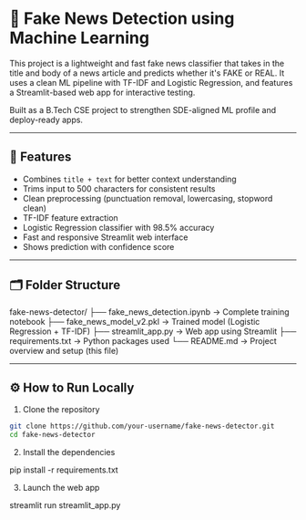# 📰 Fake News Detection using Machine Learning

This project is a lightweight and fast fake news classifier that takes in the title and body of a news article and predicts whether it's FAKE or REAL. It uses a clean ML pipeline with TF-IDF and Logistic Regression, and features a Streamlit-based web app for interactive testing.

Built as a B.Tech CSE project to strengthen SDE-aligned ML profile and deploy-ready apps.

---

## 🔧 Features

- Combines `title + text` for better context understanding
- Trims input to 500 characters for consistent results
- Clean preprocessing (punctuation removal, lowercasing, stopword clean)
- TF-IDF feature extraction
- Logistic Regression classifier with 98.5% accuracy
- Fast and responsive Streamlit web interface
- Shows prediction with confidence score

---

## 🗂️ Folder Structure

fake-news-detector/
├── fake_news_detection.ipynb → Complete training notebook
├── fake_news_model_v2.pkl → Trained model (Logistic Regression + TF-IDF)
├── streamlit_app.py → Web app using Streamlit
├── requirements.txt → Python packages used
└── README.md → Project overview and setup (this file)


---

## ⚙️ How to Run Locally

1. Clone the repository

```bash
git clone https://github.com/your-username/fake-news-detector.git
cd fake-news-detector
```

2. Install the dependencies

pip install -r requirements.txt

3. Launch the web app

streamlit run streamlit_app.py